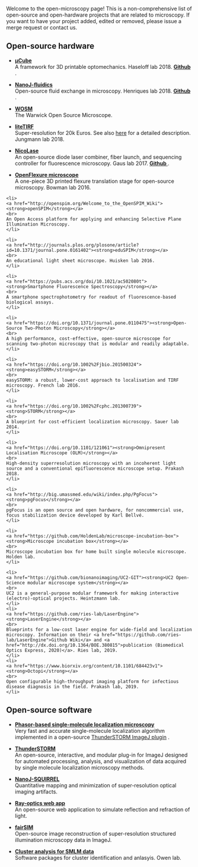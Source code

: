 Welcome to the open-microscopy page! This is a non-comprehensive list of open-source and open-hardware projects that are related to microscopy. If you want to have your project added, edited or removed, please issue a merge request or contact us.

## Open-source hardware
* <a href="https://doi.org/10.5334%2Fjoh.8"> <strong> µCube </strong> <a> <br>
A framework for 3D printable optomechanics. Haseloff lab 2018.  <a href="https://mdelmans.github.io/uCube/"> <strong> Github</a> </strong> . 

* <a href="https://doi.org/10.1038/s41467-019-09231-9"> <strong> NanoJ-fluidics </strong> <a> <br>
Open-source fluid exchange in microscopy. Henriques lab 2018. <a href="https://github.com/HenriquesLab/NanoJ-Fluidics"> <strong> Github </strong> </a>. 

* <a href="https://wosmic.org/"> <strong>WOSM </strong> </a> <br>
The Warwick Open Source Microscope.

* <a href="https://doi.org/10.1002%2Fcphc.201800630"> <strong> liteTIRF </strong> </a> <br>
Super-resolution for 20k Euros. See also <a href="http://www.alexauer.me/litetirf/">here</a> for a detailed description. Jungmann lab 2018. 

* <a href="https://doi.org/10.1371%2Fjournal.pone.0173879"> <strong> NicoLase </strong> </a> <br>
An open-source diode laser combiner, fiber launch, and sequencing controller for fluorescence microscopy. Gaus lab 2017. <a href="https://github.com/PRNicovich/NicoLase"> <strong> Github </strong> </a>. 

	
*	<a href="https://github.com/rwb27/openflexure_microscope"><strong>OpenFlexure microscope</strong></a>
	<br>
	A one-piece 3D printed flexure translation stage for open-source microscopy. Bowman lab 2016. 
	</li>
<!--  -->
	<li>
	<a href="http://openspim.org/Welcome_to_the_OpenSPIM_Wiki"><strong>openSPIM</strong></a>
	<br>
	An Open Access platform for applying and enhancing Selective Plane Illumination Microscopy.
	</li>
<!--  -->
	<li>
	<a href="http://journals.plos.org/plosone/article?id=10.1371/journal.pone.0161402"><strong>eduSPIM</strong></a>
	<br>
	An educational light sheet microscope. Huisken lab 2016. 
	</li>
<!--  -->
	<li>
	<a href="https://pubs.acs.org/doi/10.1021/ac502080t"><strong>Smartphone Fluorescence Spectroscopy</strong></a>
	<br>
	A smartphone spectrophotometry for readout of fluorescence-based biological assays.
	</li>
<!--  -->
	<li>
	<a href="https://doi.org/10.1371/journal.pone.0110475"><strong>Open-Source Two-Photon Microscopy</strong></a>
	<br>
	A high performance, cost-effective, open-source microscope for scanning two-photon microscopy that is modular and readily adaptable.
	</li>
<!--  -->
	<li>
	<a href="https://doi.org/10.1002%2Fjbio.201500324"><strong>easySTORM</strong></a>
	<br>
	easySTORM: a robust, lower-cost approach to localisation and TIRF microscopy. French lab 2016. 
	</li>
<!--  -->
	<li>
	<a href="https://doi.org/10.1002%2Fcphc.201300739"><strong>STORM</strong></a>
	<br>
	A blueprint for cost-efficient localization microscopy. Sauer lab 2014. 
	</li>	
<!--  -->
	<li>
	<a href="https://doi.org/10.1101/121061"><strong>Omnipresent Localisation Microscope (OLM)</strong></a>
	<br>
	High-density superresolution microscopy with an incoherent light source and a conventional epifluorescence microscope setup. Prakash 2018. 
	</li>		
<!--  -->
	<li>
	<a href="http://big.umassmed.edu/wiki/index.php/PgFocus"><strong>pgFocus</strong></a>
	<br>
	pgFocus is an open source and open hardware, for noncommercial use, focus stabilization device developed by Karl Bellvé.
	</li>	
<!--  -->
	<li>
	<a href="https://github.com/HoldenLab/microscope-incubation-box"><strong>Microscope incubation box</strong></a>
	<br>
	Microscope incubation box for home built single molecule microscope. Holden lab.
	</li>
<!--  -->
	<li>
	<a href="https://github.com/bionanoimaging/UC2-GIT"><strong>UC2 Open-Science modular microscope system</strong></a>
	<br>
	UC2 is a general-purpose modular framework for making interactive (electro)-optical projects. Heintzmann lab.
	</li>
	<li>
	<a href="https://github.com/ries-lab/LaserEngine"><strong>LaserEngine</strong></a>
	<br>
	Blueprints for a low-cost laser engine for wide-field and localization microscopy. Information on their <a href="https://github.com/ries-lab/LaserEngine">Github Wiki</a> and <a href="http://dx.doi.org/10.1364/BOE.380815">publication (Biomedical Optics Express, 2020)</a>. Ries lab, 2019. 
	</li>
	<li>
	<a href="https://www.biorxiv.org/content/10.1101/684423v1"><strong>Octopi</strong></a>
	<br>
	Open configurable high-throughput imaging platform for infectious disease diagnosis in the field. Prakash lab, 2019.
	</li>	
	
	
	
	
	
	
## Open-source software 
* <a href="https://doi.org/10.1063/1.5005899"> <strong> Phasor-based single-molecule localization microscopy </strong> <a> <br>
Very fast and accurate single-molecule localization algorithm implemented in a open-source <a href="https://github.com/kjamartens/thunderstorm/tree/phasor-intensity-1"> ThunderSTORM ImageJ plugin</a> . 

* <a href="http://zitmen.github.io/thunderstorm/"> <strong> ThunderSTORM </strong> <a> <br>
An open-source, interactive, and modular plug-in for ImageJ designed for automated processing, analysis, and visualization of data acquired by single molecule localization microscopy methods.  
  
* <a href="https://www.nature.com/articles/nmeth.4605"> <strong> NanoJ-SQUIRREL </strong> </a> <br>
Quantitative mapping and minimization of super-resolution optical imaging artifacts.

*	<a href="https://ricktu288.github.io/ray-optics/"> <strong> Ray-optics web app </strong></a> <br>
An open-source web application to simulate reflection and refraction of light.
  
*	<a href="https://doi.org/10.1038%2Fncomms10980"> <strong> fairSIM </strong> </a> <br>
Open-source image reconstruction of super-resolution structured illumination microscopy data in ImageJ.

*	<a href="https://doi.org/10.1038/nmeth.3612"> <strong> Cluster analysis for SMLM data </strong> </a> <br>
Software packages for cluster identification and anlasyis. Owen lab.
